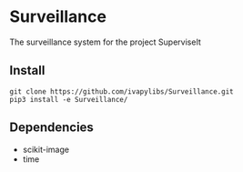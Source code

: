 # Surveillance

The surveillance system for the project SuperviseIt



## Install

```
git clone https://github.com/ivapylibs/Surveillance.git
pip3 install -e Surveillance/
```



## Dependencies

- scikit-image
- time

